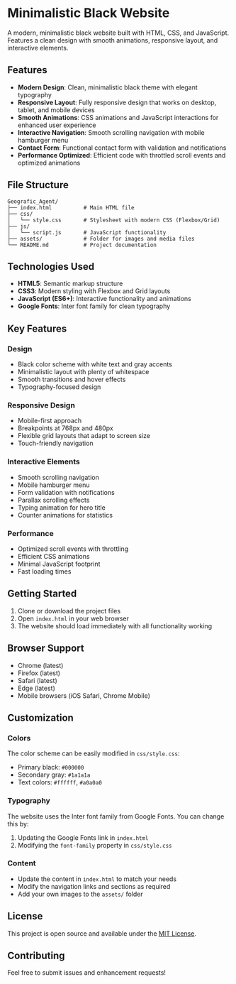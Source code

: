 # Minimalistic Black Website

A modern, minimalistic black website built with HTML, CSS, and JavaScript. Features a clean design with smooth animations, responsive layout, and interactive elements.

## Features

- **Modern Design**: Clean, minimalistic black theme with elegant typography
- **Responsive Layout**: Fully responsive design that works on desktop, tablet, and mobile devices
- **Smooth Animations**: CSS animations and JavaScript interactions for enhanced user experience
- **Interactive Navigation**: Smooth scrolling navigation with mobile hamburger menu
- **Contact Form**: Functional contact form with validation and notifications
- **Performance Optimized**: Efficient code with throttled scroll events and optimized animations

## File Structure

```
Geografic_Agent/
├── index.html          # Main HTML file
├── css/
│   └── style.css       # Stylesheet with modern CSS (Flexbox/Grid)
├── js/
│   └── script.js       # JavaScript functionality
├── assets/             # Folder for images and media files
└── README.md           # Project documentation
```

## Technologies Used

- **HTML5**: Semantic markup structure
- **CSS3**: Modern styling with Flexbox and Grid layouts
- **JavaScript (ES6+)**: Interactive functionality and animations
- **Google Fonts**: Inter font family for clean typography

## Key Features

### Design
- Black color scheme with white text and gray accents
- Minimalistic layout with plenty of whitespace
- Smooth transitions and hover effects
- Typography-focused design

### Responsive Design
- Mobile-first approach
- Breakpoints at 768px and 480px
- Flexible grid layouts that adapt to screen size
- Touch-friendly navigation

### Interactive Elements
- Smooth scrolling navigation
- Mobile hamburger menu
- Form validation with notifications
- Parallax scrolling effects
- Typing animation for hero title
- Counter animations for statistics

### Performance
- Optimized scroll events with throttling
- Efficient CSS animations
- Minimal JavaScript footprint
- Fast loading times

## Getting Started

1. Clone or download the project files
2. Open `index.html` in your web browser
3. The website should load immediately with all functionality working

## Browser Support

- Chrome (latest)
- Firefox (latest)
- Safari (latest)
- Edge (latest)
- Mobile browsers (iOS Safari, Chrome Mobile)

## Customization

### Colors
The color scheme can be easily modified in `css/style.css`:
- Primary black: `#000000`
- Secondary gray: `#1a1a1a`
- Text colors: `#ffffff`, `#a0a0a0`

### Typography
The website uses the Inter font family from Google Fonts. You can change this by:
1. Updating the Google Fonts link in `index.html`
2. Modifying the `font-family` property in `css/style.css`

### Content
- Update the content in `index.html` to match your needs
- Modify the navigation links and sections as required
- Add your own images to the `assets/` folder

## License

This project is open source and available under the [MIT License](LICENSE).

## Contributing

Feel free to submit issues and enhancement requests! 